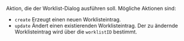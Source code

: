 Aktion, die der Worklist-Dialog ausführen soll. Mögliche Aktionen sind:
- `create` Erzeugt einen neuen Worklisteintrag.
- `update` Ändert einen existierenden Worklisteintrag. Der zu ändernde
Worklisteintrag wird über die `worklistID` bestimmt.